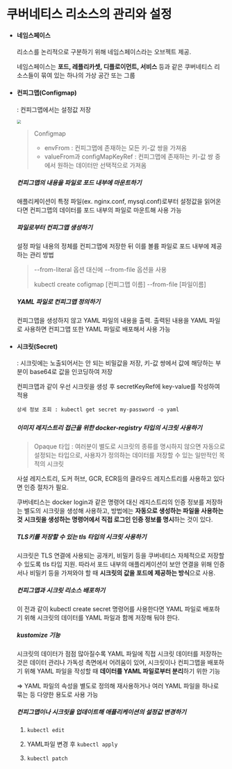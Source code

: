 # 쿠버네티스 리소스의 관리와 설정

- #### 네임스페이스

  리소스를 논리적으로 구분하기 위해 네임스페이스라는 오브젝트 제공. 

  네임스페이스는 **포드, 레플리카셋, 디플로이먼트, 서비스** 등과 같은 쿠버네티스 리소스들이 묶여 있는 하나의 가상 공간 또는 그룹

- #### 컨피그맵(Configmap)

  : 컨피그맵에서는 설정값 저장 

  <img src="C:\Users\GillHaeYoung\Desktop\configmap.PNG" style="zoom:60%;" />

  > Configmap 
  >
  > - envFrom : 컨피그맵에 존재하는 모든 키-값 쌍을 가져옴
  > - valueFrom과 configMapKeyRef : 컨피그맵에 존재하는 키-값 쌍 중에서 원하는 데이터만 선택적으로 가져옴

  ##### 컨피그맵의 내용을 파일로 포드 내부에 마운트하기

  애플리케이션이 특정 파일(ex. nginx.conf, mysql.conf)로부터 설정값을 읽어온다면 컨피그맵의 데이터를 포드 내부의 파일로 마운트해 사용 가능

  

  ##### 파일로부터 컨피그맵 생성하기

  설정 파일 내용의 정체를 컨피그맵에 저장한 뒤 이를 볼륨 파일로 포드 내부에 제공하는 관리 방법

  > --from-literal 옵션 대신에 --from-file 옵션을 사용
  >
  > kubectl create cofigmap [컨피그맵 이름] --from-file [파일이름]

  

  ##### YAML 파일로 컨피그맵 정의하기

  컨피그맵을 생성하지 않고 YAML 파일의 내용을 출력. 출력된 내용을 YAML 파일로 사용하면 컨피그맵 또한 YAML 파일로 배포해서 사용 가능



- #### 시크릿(Secret)

  : 시크릿에는 노출되어서는 안 되는 비밀값을 저장, 키-값 쌍에서 값에 해당하는 부분이 base64로 값을 인코딩하여 저장

  컨피크맵과 같이 우선 시크릿을 생성 후 secretKeyRef에 key-value를 작성하여 적용

  `상세 정보 조회 : kubectl get secret my-password -o yaml`

  ##### 

  ##### 이미지 레지스트리 접근을 위한 docker-registry 타입의 시크릿 사용하기

  > Opaque 타입 : 여러분이 별도로 시크릿의 종류를 명시하지 않으면 자동으로 설정되는 타입으로, 사용자가 정의하는 데이터를 저장할 수 있는 일만적인 목적의 시크릿

  사설 레지스트리, 도커 허브, GCR, ECR등의 클라우드 레지스트리를 사용하고 있다면 인증 절차가 필요.

  쿠버네티스는 docker login과 같은 명령어 대신 레지스트리의 인증 정보를 저장하는 별도의 시크릿을 생성해 사용하고, 방법에는 **자동으로 생성하는 파일을 사용하는 것** **시크릿을 생성하는 명령어에서 직접 로그인 인증 정보를 명시**하는 것이 있다.

  

  ##### TLS키를 저장할 수 있는 tls 타입의 시크릿 사용하기

  시크릿은 TLS 연결에 사용되는 공개키, 비밀키 등을 쿠버네티스 자체적으로 저장할 수 있도록 tls 타입 지원. 따라서 포드 내부의 애플리케이션이 보안 연결을 위해 인증서나 비밀키 등을 가져와야 할 때 **시크릿의 값을 포드에 제공하는 방식**으로 사용.

  

  ##### 컨피그맵과 시크릿 리소스 배포하기

  이 전과 같이 kubectl create secret 명령어를 사용한다면 YAML 파일로 배포하기 위해 시크릿의 데이터를 YAML 파일과 함께 저장해 둬야 한다. 

  ##### kustomize 기능 

  시크릿의 데이터가 점점 많아질수록 YAML 파일에 직접 시크릿 데이터를 저장하는 것은 데이터 관리나 가독성 측면에서 어려움이 있어, 시크릿이나 컨피그맵을 배포하기 위해 YAML 파일을 작성할 때 **데이터를 YAML 파일로부터 분리**하기 위한 기능

  => YAML 파일의 속성을 별도로 정의해 재사용하거나 여러 YAML 파일을 하나로 묶는 등 다양한 용도로 사용 가능

  

  ##### 컨피그맵이나 시크릿을 업데이트해 애플리케이션의 설정값 변경하기

  1. `kubectl edit`

  2. YAML파일 변경 후 `kubectl apply`

  3. `kubectl patch`

  

  

  
